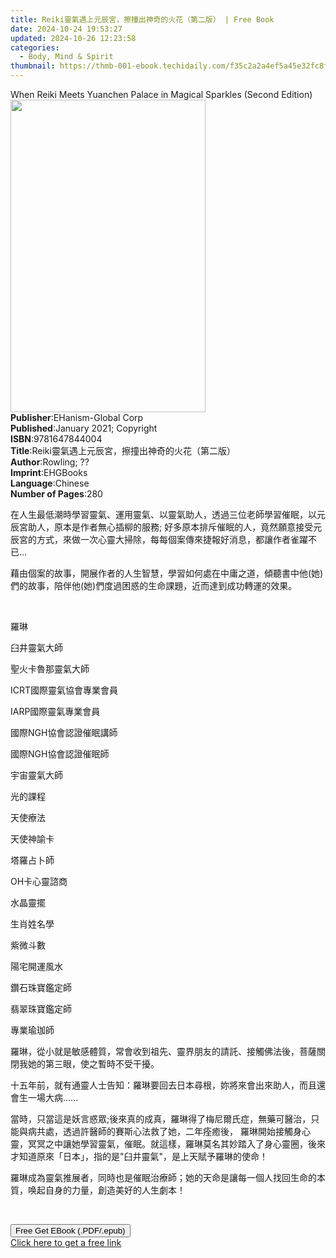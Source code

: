 ```yaml
---
title: Reiki靈氣遇上元辰宮，擦撞出神奇的火花（第二版） | Free Book
date: 2024-10-24 19:53:27
updated: 2024-10-26 12:23:58
categories:
  - Body, Mind & Spirit
thumbnail: https://thmb-001-ebook.techidaily.com/f35c2a2a4ef5a45e32fc8f1d1d5c4678cc49122e4dd39d26360f7338802ba1f1.jpg
---
```

<main id="book-container">
  <div class="flex flex-col">
    <div class="book-brief flex-1 py-6 px-4 sm:p-6 md:py-10 md:px-8">
      <!-- brief-->
      <div class="book-brief-main">
        When Reiki Meets Yuanchen Palace in Magical Sparkles (Second Edition)
      </div>
    </div>
    <div
      class="book-meta-info flex-1 grid gap-4 col-start-1 col-end-3 row-start-1 sm:mb-6 sm:grid-cols-4 lg:gap-6 lg:col-start-2 lg:row-end-6 lg:row-span-6 lg:mb-0"
    >
      <div
        class="book-meta-info-left place-content-center mt-4 p-4 text-sm leading-6 col-start-2 col-span-2 dark:text-slate-400"
      >
        <img
          class="w-full h-500 object-cover rounded-lg sm:h-255 sm:col-span-2 lg:col-span-full"
          src="https://img-001-ebook.techidaily.com/b5504596c2ff926e61464db6c3312f0688a19b4ed493cf4b3e6499769d1b5818.jpg"
          alt=""
          width="312"
          height="500"
        />
      </div>
      <div
        class="book-meta-info-right mt-2 col-start-1 row-start-2 col-span-3 self-center"
      >
        <!-- meta data  -->
        <div class="flex flex-col px-4 md:px-8">
          <div class="flex-1">
            <strong>Publisher</strong>:<span class="px-2"
              >EHanism-Global Corp</span
            >
          </div>
          <div class="flex-1">
            <strong>Published</strong>:<span class="px-2"
              >January 2021; Copyright</span
            >
          </div>
          <div class="flex-1">
            <strong>ISBN</strong>:<span class="px-2">9781647844004</span>
          </div>
          <div class="flex-1">
            <strong>Title</strong>:<span class="px-2"
              >Reiki靈氣遇上元辰宮，擦撞出神奇的火花（第二版）</span
            >
          </div>
          <div class="flex-1">
            <strong>Author</strong>:<span class="px-2">Rowling; ??</span>
          </div>
          <div class="flex-1">
            <strong>Imprint</strong>:<span class="px-2">EHGBooks</span>
          </div>
          <div class="flex-1">
            <strong>Language</strong>:<span class="px-2">Chinese</span>
          </div>
          <div class="flex-1">
            <strong>Number of Pages</strong>:<span class="px-2">280</span>
          </div>
        </div>
      </div>
    </div>
    <div class="book-description flex-1 py-6 px-4 sm:p-6 md:py-10 md:px-8">
      <div class="book-description-main">
        <div accordion-content="" id="description">
          <p>
            在人生最低潮時學習靈氣、運用靈氣、以靈氣助人，透過三位老師學習催眠，以元辰宮助人，原本是作者無心插柳的服務;
            好多原本排斥催眠的人，竟然願意接受元辰宮的方式，來做一次心靈大掃除，每每個案傳來捷報好消息，都讓作者雀躍不已...
          </p>
          <p>
            藉由個案的故事，開展作者的人生智慧，學習如何處在中庸之道，傾聽書中他(她)們的故事，陪伴他(她)們度過困惑的生命課題，近而達到成功轉運的效果。
          </p>
          <p><br /></p>
          <p>羅琳</p>
          <p>臼井靈氣大師</p>
          <p>聖火卡魯那靈氣大師</p>
          <p>ICRT國際靈氣協會專業會員</p>
          <p>IARP國際靈氣專業會員</p>
          <p>國際NGH協會認證催眠講師</p>
          <p>國際NGH協會認證催眠師</p>
          <p>宇宙靈氣大師</p>
          <p>光的課程</p>
          <p>天使療法</p>
          <p>天使神諭卡</p>
          <p>塔羅占卜師</p>
          <p>OH卡心靈諮商</p>
          <p>水晶靈擺</p>
          <p>生肖姓名學</p>
          <p>紫微斗數</p>
          <p>陽宅開運風水</p>
          <p>鑽石珠寶鑑定師</p>
          <p>翡翠珠寶鑑定師</p>
          <p>專業瑜珈師</p>
          <p></p>
          <p>
            羅琳，從小就是敏感體質，常會收到祖先、靈界朋友的請託、接觸佛法後，菩薩關閉我她的第三眼，使之暫時不受干擾。
          </p>
          <p>
            十五年前，就有通靈人士告知：羅琳要回去日本尋根，妳將來會出來助人，而且還會生一場大病......
          </p>
          <p>
            當時，只當這是妖言惑眾;後來真的成真，羅琳得了梅尼爾氏症，無藥可醫治，只能與病共處，透過許醫師的賽斯心法救了她，二年痊癒後，
            羅琳開始接觸身心靈，冥冥之中讓她學習靈氣，催眠。就這樣，羅琳莫名其妙踏入了身心靈圈，後來才知道原來「日本」，指的是"臼井靈氣"，是上天賦予羅琳的使命！
          </p>
          <p>
            羅琳成為靈氣推展者，同時也是催眠治療師；她的天命是讓每一個人找回生命的本質，唤起自身的力量，創造美好的人生劇本！
          </p>
          <p></p>
          <p><br /></p>
        </div>
        <div class="accordion-fader"></div>
      </div>
    </div>
    <div class="book-excerpts flex-1 py-6 px-4 sm:p-6 md:py-10 md:px-8"></div>
    <div
      class="book-about-author flex-1 py-6 px-4 sm:p-6 md:py-10 md:px-8"
    ></div>
    <div class="book-free-get flex-1 py-6 px-4 sm:p-6 md:py-10 md:px-8">
      <button
        id="btn-free-get"
        class="bg-blue-500 hover:bg-blue-700 text-white font-bold py-2 px-4 rounded"
      >
        Free Get EBook (.PDF/.epub)
      </button>
      <div id="countdown-display" class="px-2 text-lg mt-2"></div>
      <a
        id="free-link"
        class="hidden bg-blue-500 hover:bg-blue-700 text-white font-bold py-2 px-4 rounded"
        href="https://www.ebooks.com/en-us/book/210193921/reiki/rowling/"
        target="_blank"
        >Click here to get a free link</a
      >
    </div>
    <script>
      let countdownTime = 0;
      let countdownInterval = null;
      document
        .getElementById('btn-free-get')
        .addEventListener('click', startCountdown);
      function startCountdown() {
        countdownTime = new Date().getTime() + 60000 * 3;
        countdownInterval = setInterval(updateCountdown, 1000);
        document.getElementById('btn-free-get').disabled = true;
        document
          .getElementById('btn-free-get')
          .classList.add('bg-gray-500', 'cursor-not-allowed');
      }
      function updateCountdown() {
        let currentTime = new Date().getTime();
        let timeLeft = countdownTime - currentTime;
        let secondsLeft = Math.floor(timeLeft / 1000);
        document.getElementById('countdown-display').innerHTML =
          `Remaining time: ${secondsLeft} seconds.`;
        if (secondsLeft <= 0) {
          clearInterval(countdownInterval);
          document.getElementById('btn-free-get').classList.add('hidden');
          document.getElementById('free-link').classList.remove('hidden');
          document.getElementById('countdown-display').innerHTML = '';
        }
      }
    </script>
  </div>
</main>
